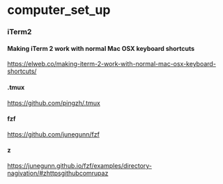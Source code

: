 # computer_set_up


### iTerm2 ### 

#### Making iTerm 2 work with normal Mac OSX keyboard shortcuts 
https://elweb.co/making-iterm-2-work-with-normal-mac-osx-keyboard-shortcuts/

#### .tmux 
https://github.com/pingzh/.tmux


#### fzf 
https://github.com/junegunn/fzf

#### z
https://junegunn.github.io/fzf/examples/directory-nagivation/#zhttpsgithubcomrupaz

